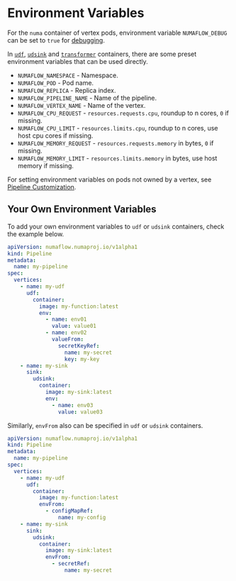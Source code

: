 # Environment Variables

For the `numa` container of vertex pods, environment variable `NUMAFLOW_DEBUG` can be set to `true` for [debugging](../development/debugging.md).

In [`udf`](user-defined-functions/map/map.md), [`udsink`](./sinks/user-defined-sinks.md) and [`transformer`](./sources/transformer/overview.md) containers, there are some preset environment variables that can be used directly.

- `NUMAFLOW_NAMESPACE` - Namespace.
- `NUMAFLOW_POD` - Pod name.
- `NUMAFLOW_REPLICA` - Replica index.
- `NUMAFLOW_PIPELINE_NAME` - Name of the pipeline.
- `NUMAFLOW_VERTEX_NAME` - Name of the vertex.
- `NUMAFLOW_CPU_REQUEST` - `resources.requests.cpu`, roundup to n cores, `0` if missing.
- `NUMAFLOW_CPU_LIMIT` - `resources.limits.cpu`, roundup to n cores, use host cpu cores if missing.
- `NUMAFLOW_MEMORY_REQUEST` - `resources.requests.memory` in bytes, `0` if missing.
- `NUMAFLOW_MEMORY_LIMIT` - `resources.limits.memory` in bytes, use host memory if missing.

For setting environment variables on pods not owned by a vertex, see [Pipeline Customization](./pipeline-customization.md).

## Your Own Environment Variables

To add your own environment variables to `udf` or `udsink` containers, check the example below.

```yaml
apiVersion: numaflow.numaproj.io/v1alpha1
kind: Pipeline
metadata:
  name: my-pipeline
spec:
  vertices:
    - name: my-udf
      udf:
        container:
          image: my-function:latest
          env:
            - name: env01
              value: value01
            - name: env02
              valueFrom:
                secretKeyRef:
                  name: my-secret
                  key: my-key
    - name: my-sink
      sink:
        udsink:
          container:
            image: my-sink:latest
            env:
              - name: env03
                value: value03
```

Similarly, `envFrom` also can be specified in `udf` or `udsink` containers.

```yaml
apiVersion: numaflow.numaproj.io/v1alpha1
kind: Pipeline
metadata:
  name: my-pipeline
spec:
  vertices:
    - name: my-udf
      udf:
        container:
          image: my-function:latest
          envFrom:
            - configMapRef:
                name: my-config
    - name: my-sink
      sink:
        udsink:
          container:
            image: my-sink:latest
            envFrom:
              - secretRef:
                  name: my-secret
```
